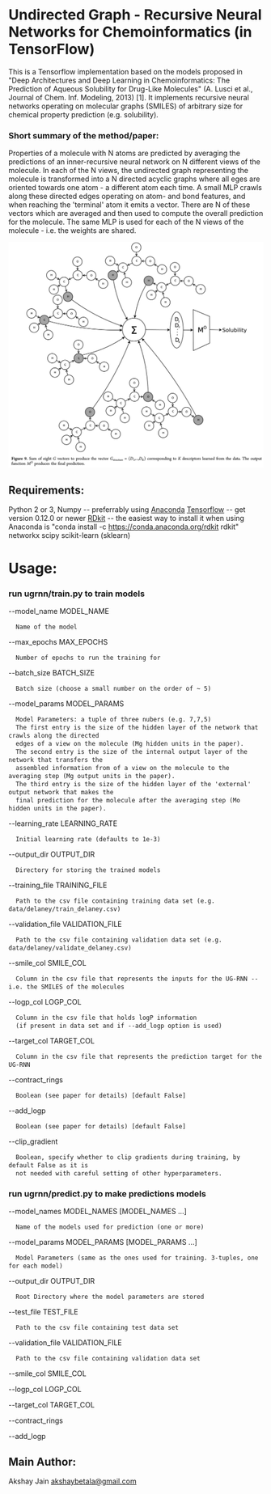 Undirected Graph - Recursive Neural Networks for Chemoinformatics (in TensorFlow)
=================================================================

This is a Tensorflow implementation based on the models proposed in "Deep Architectures and Deep Learning in Chemoinformatics: The Prediction of Aqueous Solubility for Drug-Like Molecules" (A. Lusci et al., Journal of Chem. Inf. Modeling, 2013) [1]. It implements recursive neural networks operating on molecular graphs (SMILES) of arbitrary size for chemical property prediction (e.g. solubility).

### Short summary of the method/paper: 

Properties of a molecule with N atoms are predicted by averaging the predictions of an inner-recursive neural network on N different views of the molecule. In each of the N views, the undirected graph representing the molecule is transformed into a N directed acyclic graphs where all eges are oriented towards one atom - a different atom each time. A small MLP crawls along these directed edges operating on atom- and bond features, and when reaching the 'terminal' atom it emits a vector. There are N of these vectors which are averaged and then used to compute the overall prediction for the molecule. The same MLP is used for each of the N views of the molecule - i.e. the weights are shared.

![Alt text](references/UGRNN.png?raw=true "Excerpt from [1] demonstrating how a UG-RNN operates on a molecule with eigth atoms. ")






## Requirements:


Python 2 or 3, Numpy -- preferrably using [Anaconda](https://www.continuum.io/downloads)
[Tensorflow](https://www.tensorflow.org/get_started/os_setup) -- get version 0.12.0 or newer
[RDkit](http://www.rdkit.org/docs/Install.html) -- the easiest way to install it when using Anaconda is "conda install -c https://conda.anaconda.org/rdkit rdkit"
networkx
scipy
scikit-learn (sklearn)












# Usage:

### run ugrnn/train.py to train models


  --model_name MODEL_NAME
  
      Name of the model
                        
  --max_epochs MAX_EPOCHS
  
      Number of epochs to run the training for
                        
  --batch_size BATCH_SIZE
  
      Batch size (choose a small number on the order of ~ 5)
                        
  --model_params MODEL_PARAMS
  
      Model Parameters: a tuple of three nubers (e.g. 7,7,5)
      The first entry is the size of the hidden layer of the network that crawls along the directed 
      edges of a view on the molecule (Mg hidden units in the paper).
      The second entry is the size of the internal output layer of the network that transfers the 
      assembled information from of a view on the molecule to the averaging step (Mg output units in the paper).
      The third entry is the size of the hidden layer of the 'external' output network that makes the 
      final prediction for the molecule after the averaging step (Mo hidden units in the paper).
  --learning_rate LEARNING_RATE
  
      Initial learning rate (defaults to 1e-3)
  --output_dir OUTPUT_DIR
  
      Directory for storing the trained models
  --training_file TRAINING_FILE
  
      Path to the csv file containing training data set (e.g. data/delaney/train_delaney.csv)
  --validation_file VALIDATION_FILE
  
      Path to the csv file containing validation data set (e.g. data/delaney/validate_delaney.csv)
  --smile_col SMILE_COL
  
      Column in the csv file that represents the inputs for the UG-RNN -- i.e. the SMILES of the molecules
  --logp_col LOGP_COL
  
      Column in the csv file that holds logP information 
      (if present in data set and if --add_logp option is used)
  --target_col TARGET_COL
  
      Column in the csv file that represents the prediction target for the UG-RNN
  --contract_rings
      
      Boolean (see paper for details) [default False]
  --add_logp
  
      Boolean (see paper for details) [default False]
  --clip_gradient
  
      Boolean, specify whether to clip gradients during training, by default False as it is 
      not needed with careful setting of other hyperparameters.




### run ugrnn/predict.py to make predictions models



  --model_names MODEL_NAMES [MODEL_NAMES ...]
  
      Name of the models used for prediction (one or more)
                        
  --model_params MODEL_PARAMS [MODEL_PARAMS ...]
  
      Model Parameters (same as the ones used for training. 3-tuples, one for each model)
  --output_dir OUTPUT_DIR
  
      Root Directory where the model parameters are stored
  --test_file TEST_FILE
  
      Path to the csv file containing test data set
  --validation_file VALIDATION_FILE
  
      Path to the csv file containing validation data set
  --smile_col SMILE_COL
  
  --logp_col LOGP_COL
  
  --target_col TARGET_COL
  
  --contract_rings
  
  --add_logp






## Main Author:

Akshay Jain <akshaybetala@gmail.com>




